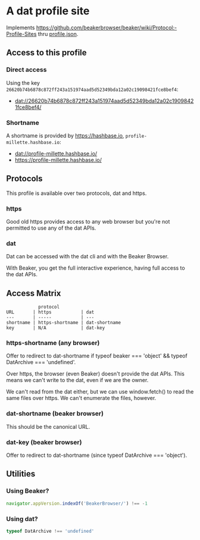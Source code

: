 # A dat profile site

Implements <https://github.com/beakerbrowser/beaker/wiki/Protocol:-Profile-Sites> thru [profile.json](profile.json).

## Access to this profile

### Direct access
Using the key ```26620b74b6878c872ff243a151974aad5d52349bda12a02c19098421fce8bef4```:

*  <dat://26620b74b6878c872ff243a151974aad5d52349bda12a02c19098421fce8bef4/>

### Shortname
A shortname is provided by <https://hashbase.io>, ```profile-millette.hashbase.io```:

*  <dat://profile-millette.hashbase.io/>
*  <https://profile-millette.hashbase.io/>

## Protocols
This profile is available over two protocols, dat and https.

### https
Good old https provides access to any web browser but you're not permitted to use any of the dat APIs.

### dat
Dat can be accessed with the dat cli and with the Beaker Browser.

With Beaker, you get the full interactive experience, having full access to the dat APIs.

## Access Matrix

```
            protocol
URL       | https           | dat
---       | -----           | ---
shortname | https-shortname | dat-shortname
key       | N/A             | dat-key
```

### https-shortname (any browser)
Offer to redirect to dat-shortname if typeof beaker === 'object' && typeof DatArchive === 'undefined'.

Over https, the browser (even Beaker) doesn't provide the dat APIs. This means we can't write to the dat, even if we are the owner.

We can't read from the dat either, but we can use window.fetch() to read the same files over https. We can't enumerate the files, however.

### dat-shortname (beaker browser)
This should be the canonical URL.

### dat-key (beaker browser)
Offer to redirect to dat-shortname (since typeof DatArchive === 'object').

## Utilities

### Using Beaker?
```js
navigator.appVersion.indexOf('BeakerBrowser/') !== -1
```

### Using dat?
```js
typeof DatArchive !== 'undefined'
```
